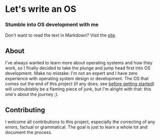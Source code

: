 # Let's write an OS
### Stumble into OS development with me
Don't want to read the text in Markdown? Visit the [site](https://stephpav.com/articles/lets-write-an-os.html).

## About
I've always wanted to learn more about operating systems and how they work, so I finally decided to take
the plunge and jump head first into OS development. Make no mistake: I'm not an expert and I have zero
experience with operating system design or development. The OS that comes out the end of
this project (if any does; see [before getting started](./text/before-getting-started.md))
will undoubtably be a flaming piece of junk, but I'm alright with that: this one's about the journey ;).

## Contributing
I welcome all contributions to this project, especially the correcting of any errors, factual or
grammatical. The goal is just to learn a whole lot and document the process.

